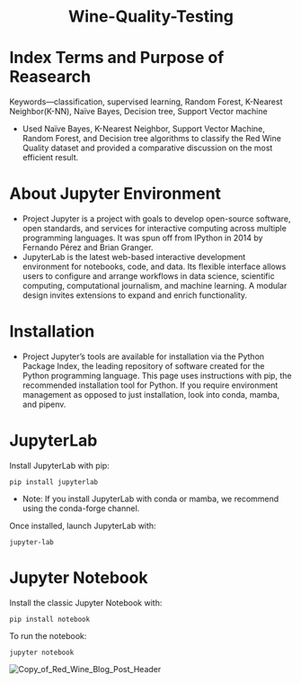 <h1 align= "center">Wine-Quality-Testing</h1> 

# Index Terms and Purpose of Reasearch
Keywords—classification, supervised learning, Random Forest, K-Nearest Neighbor(K-NN), Naïve Bayes, Decision tree, Support Vector machine
- Used Naïve Bayes, K-Nearest Neighbor, Support Vector Machine, Random Forest, and Decision tree algorithms to classify the Red Wine Quality dataset and provided a comparative discussion on the most efficient result.

# About Jupyter Environment
- Project Jupyter is a project with goals to develop open-source software, open standards, and services for interactive computing across multiple programming languages. It was spun off from IPython in 2014 by Fernando Pérez and Brian Granger.
- JupyterLab is the latest web-based interactive development environment for notebooks, code, and data. Its flexible interface allows users to configure and arrange workflows in data science, scientific computing, computational journalism, and machine learning. A modular design invites extensions to expand and enrich functionality.

# Installation
- Project Jupyter’s tools are available for installation via the Python Package Index, the leading repository of software created for the Python programming language.
This page uses instructions with pip, the recommended installation tool for Python. If you require environment management as opposed to just installation, look into conda, mamba, and pipenv.

# JupyterLab
Install JupyterLab with pip:
```
pip install jupyterlab
```
- Note: If you install JupyterLab with conda or mamba, we recommend using the conda-forge channel.

Once installed, launch JupyterLab with:
```
jupyter-lab
```
# Jupyter Notebook
Install the classic Jupyter Notebook with:
```
pip install notebook
```
To run the notebook:
```
jupyter notebook
```

![Copy_of_Red_Wine_Blog_Post_Header](https://user-images.githubusercontent.com/77986516/206748555-3408fd2b-dcc6-477e-9ecd-83ecb233c94a.png)






